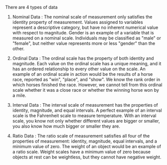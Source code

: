 There are 4 types of data 

1. Nominal Data : The nominal scale of measurement only satisfies the identity property of measurement. Values assigned to variables represent a descriptive category, but have no inherent numerical value with respect to magnitude. Gender is an example of a variable that is measured on a nominal scale. Individuals may be classified as "male" or "female", but neither value represents more or less "gender" than the other. 

2. Ordinal Data : The ordinal scale has the property of both identity and magnitude. Each value on the ordinal scale has a unique meaning, and it has an ordered relationship to every other value on the scale. An example of an ordinal scale in action would be the results of a horse race, reported as "win", "place", and "show". We know the rank order in which horses finished the race. However, we cannot tell from this ordinal scale whether it was a close race or whether the winning horse won by a mile.

3. Interval Data : The interval scale of measurement has the properties of identity, magnitude, and equal intervals. A perfect example of an interval scale is the Fahrenheit scale to measure temperature. With an interval scale, you know not only whether different values are bigger or smaller, you also know how much bigger or smaller they are.

4. Ratio Data : The ratio scale of measurement satisfies all four of the properties of measurement: identity, magnitude, equal intervals, and a minimum value of zero. The weight of an object would be an example of a ratio scale. Weight scales have a minimum value of zero because objects at rest can be weightless, but they cannot have negative weight.